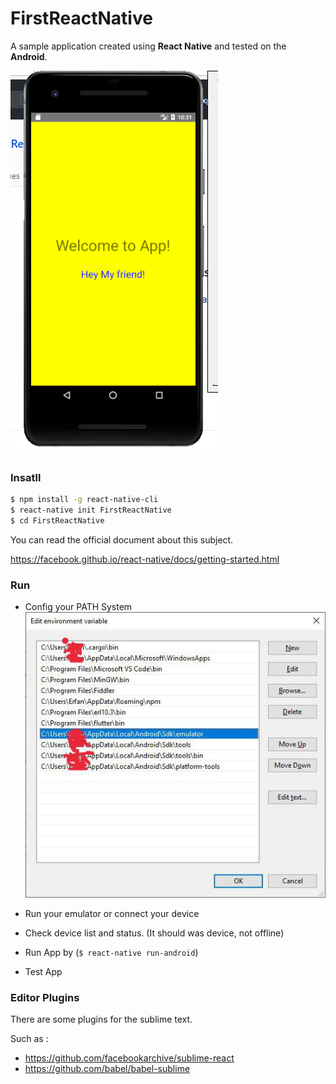 # FirstReactNative

A sample application created using **React Native** and tested on the **Android**.

![ScreenShot](screenshot1.png)

### Insatll

```sh
$ npm install -g react-native-cli
$ react-native init FirstReactNative
$ cd FirstReactNative
```

You can read the official document about this subject.

https://facebook.github.io/react-native/docs/getting-started.html


### Run

- Config your PATH System
![ScreenShot](system-path.png)

- Run your emulator or connect your device
- Check device list and status. (It should was device, not offline)
- Run App by (`$ react-native run-android`)
- Test App

### Editor Plugins

There are some plugins for the sublime text.

Such as :

- https://github.com/facebookarchive/sublime-react
- https://github.com/babel/babel-sublime
